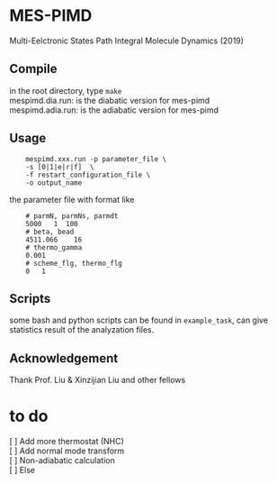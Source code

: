 # MES-PIMD
Multi-Eelctronic States Path Integral Molecule Dynamics (2019)  

## Compile  
in the root directory, type `make`  
mespimd.dia.run:  is the diabatic version for mes-pimd  
mespimd.adia.run: is the adiabatic version for mes-pimd  

## Usage  
```
    mespimd.xxx.run -p parameter_file \
    -s [0|1|e|r|f]  \
    -f restart_configuration_file \
    -o output_name
```

the parameter file with format like  
```
    # parmN, parmNs, parmdt
    5000   1  100
    # beta, bead
    4511.066    16
    # thermo_gamma
    0.001
    # scheme_flg, thermo_flg
    0   1
```

## Scripts  
some bash and python scripts can be found in `example_task`,
can give statistics result of the analyzation files.  

## Acknowledgement  
Thank Prof. Liu & Xinzijian Liu and other fellows 

# to do  
[ ] Add more thermostat (NHC)  
[ ] Add normal mode transform  
[ ] Non-adiabatic calculation  
[ ] Else  
